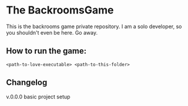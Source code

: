# The BackroomsGame
This is the backrooms game private repository. I am a solo developer, so you shouldn't even be here. Go away.
## How to run the game:
```batch
<path-to-love-executable> <path-to-this-folder>
```
## Changelog
v.0.0.0 basic project setup